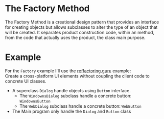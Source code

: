 # The Factory Method
 The Factory Method  is a creational design pattern that provides an interface for creating objects but allows subclasses to alter the type of an object that will be created. It separates product construction code, within an method, from the code that actually uses the product, the class main purpose.
 
# Example
For the `Factory` example I'll use the [reffactoring.guru](https://refactoring.guru/design-patterns/factory-method) example:  
Create a cross-platform UI elements without coupling the client code to concrete UI classes.  

- A superclass `Dialog` handle objects using `Button` interface.
  - The `WindownsDialog` subclass handle a concrete button: `WindownsButton`
  - The `WebDialog` subclass handle a concrete button: `WebButton`
- The Main program only handle the `Dialog` and `Button` class

